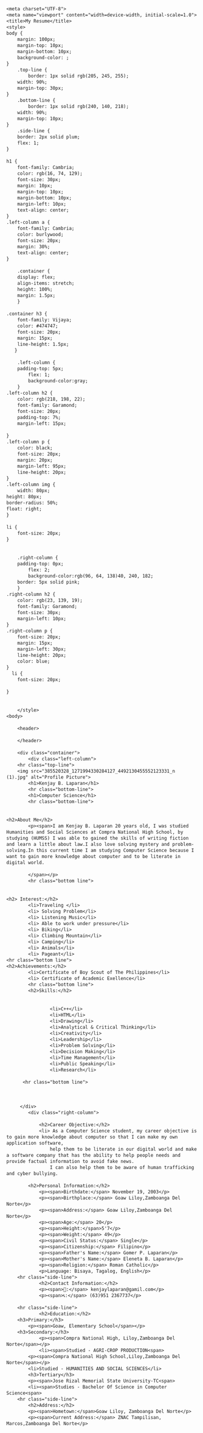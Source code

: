 
<html lang="en">

    <meta charset="UTF-8">
    <meta name="viewport" content="width=device-width, initial-scale=1.0">
    <title>My Resume</title>
    <style>
	body {
	    margin: 100px;
	    margin-top: 10px;
	    margin-bottom: 10px;
	    background-color: ;
	}
	    .top-line {
            border: 1px solid rgb(205, 245, 255);
	    width: 90%;
	    margin-top: 30px;
	}
	    .bottom-line {
            border: 1px solid rgb(240, 140, 218);
	    width: 90%;
	    margin-top: 10px;
	}
	    .side-line {
	    border: 2px solid plum;
	    flex: 1;
	}

	h1 {
	    font-family: Cambria;
	    color: rgb(16, 74, 129);
	    font-size: 30px;
	    margin: 10px;
	    margin-top: 10px;
	    margin-bottom: 10px;
	    margin-left: 10px;
	    text-align: center;
	}
	.left-column a {
	    font-family: Cambria;
	    color: burlywood;
	    font-size: 20px;
	    margin: 30%;
	    text-align: center;
	}

        .container {
	    display: flex;
	    align-items: stretch;
	    height: 100%;
	    margin: 1.5px;
        }

	.container h3 {
	    font-family: Vijaya;
	    color: #474747;
	    font-size: 20px;
	    margin: 15px;
	    line-height: 1.5px;
	   }

        .left-column {
	    padding-top: 5px;
            flex: 1;
            background-color:gray;
        }
	.left-column h2 {
	    color: rgb(218, 198, 22);
	    font-family: Garamond;
	    font-size: 20px;
	    padding-top: 7%;
	    margin-left: 15px;

	}
	.left-column p {
	    color: black;
	    font-size: 20px;
	    margin: 20px;
	    margin-left: 95px;
	    line-height: 20px;
	}
	.left-column img {
		width: 80px;
	height: 80px;
	border-radius: 50%;
	float: right;
	}
	
	li {
		font-size: 20px;
	}


        .right-column {
	    padding-top: 0px;
            flex: 2;  
            background-color:rgb(96, 64, 138)40, 240, 182;
	    border: 5px solid pink;
        }
	.right-column h2 {
	    color: rgb(23, 139, 19);
	    font-family: Garamond;
	    font-size: 30px;
	    margin-left: 10px;
	}
	.right-column p {
	    font-size: 20px;
	    margin: 15px;
	    margin-left: 30px;
	    line-height: 20px;
	    color: blue;
	}
	  li {
	    font-size: 20px;

	}

		
		</style>
	<body>
	
		<header>
			
		</header>
	
		<div class="container">
			<div class="left-column">
		<hr class="top-line">
		<img src="385520328_1271994330284127_4492130455552123331_n (1).jpg" alt="Profile Picture">
			<h1>Kenjay B. Laparan</h1>
			<hr class="bottom-line">
			<h1>Computer Science</h1>
			<hr class="bottom-line">
		 
		
	<h2>About Me</h2>
			<p><span>I am Kenjay B. Laparan 20 years old, I was studied Humanities and Social Sciences at Compra National High School, by studying (HUMSS) I was able to gained the skills of writing fiction and learn a little about law.I also love solving mystery and problem-solving.In this current time I am studying Computer Science because I want to gain more knowledge about computer and to be literate in digital world.
			
			</span></p>
			<hr class="bottom line">
			
		  
	<h2> Interest:</h2>
			<li>Traveling </li>
			<li> Solving Problem</li>
			<li> Listening Music</li>
			<li> Able to work under pressure</li>
			<li> Biking</li>
			<li> Climbing Mountain</li>
			<li> Camping</li>
			<li> Animals</li>
			<li> Pageant</li>
	<hr class="bottom line">
	<h2>Achievements:</h2>
			<li>Certificate of Boy Scout of The Philippines</li>
			<li> Certificate of Academic Exellence</li>
			<hr class="bottom line">
			<h2>Skills:</h2>
	
		
					<li>C++</li>
					<li>HTML</li>
					<li>Drawing</li>
					<li>Analytical & Critical Thinking</li>
					<li>Creativity</li>
					<li>Leadership</li>
					<li>Problem Solving</li>
					<li>Decision Making</li>
					<li>Time Management</li>
					<li>Public Speaking</li>
					<li>Research</li>
					
		  <hr class="bottom line">
		  
	
	
		 </div>
			<div class="right-column">
				
				<h2>Career Objective:</h2>   
				<li> As a Computer Science student, my career objective is to gain more knowledge about computer so that I can make my own application software,
					help them to be literate in our digital world and make a software company that has the ability to help people needs and provide factual information to avoid fake news. 
					I can also help them to be aware of human trafficking and cyber bullying.
				
			<h2>Personal Information:</h2>
				<p><span>Birthdate:</span> November 19, 2003</p>
				<p><span>Birthplace:</span> Goaw Liloy,Zamboanga Del Norte</p>
				<p><span>Address:</span> Goaw Liloy,Zamboanga Del Norte</p>
				<p><span>Age:</span> 20</p>
				<p><span>Height:</span>5'7</p>
				<p><span>Weight:</span> 49</p>
				<p><span>Civil Status:</span> Single</p>
				<p><span>Citizenship:</span> Filipino</p>
				<p><span>Father's Name:</span> Gomer P. Laparan</p>
				<p><span>Mother's Name:</span> Eleneta B. Laparan</p>
				<p><span>Religion:</span> Roman Catholic</p>
				<p>Language: Bisaya, Tagalog, English</p>
		<hr class="side-line">
				<h2>Contact Information:</h2>
				<p><span>📧:</span> kenjaylaparan@gamil.com</p>
				<p><span>📞:</span> (63)951 2367737</p>
				
		<hr class="side-line">
				<h2>Education:</h2>
		<h3>Primary:</h3>
			<p><span>Goaw, Elementary School</span></p>
		<h3>Secondary:</h3>
				<p><span>Compra National High, Liloy,Zamboanga Del Norte</span></p>
				<li><span>Studied - AGRI-CROP PRODUCTION<span>
			<p><span>Compra National High School,Liloy,Zamboanga Del Norte</span></p>
			<li>Studied - HUMANITIES AND SOCIAL SCIENCES</li>
			<h3>Tertiary</h3>
			<p><span>Jose Rizal Memorial State University-TC<span>
			<li><span>Studies - Bachelor Of Science in Computer Science<span>
		<hr class="side-line">
			<h2>Address:</h2>
			<p><span>Hometown:</span>Goaw Liloy, Zamboanga Del Norte</p>
			<p><span>Current Address:</span> ZNAC Tampilisan, Marcos,Zamboanga Del Norte</p>
			
			
	
				
	   
